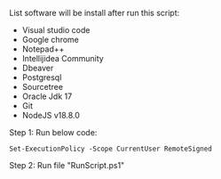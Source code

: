 List software will be install after run this script:

- Visual studio code
- Google chrome
- Notepad++
- Intellijidea Community
- Dbeaver
- Postgresql
- Sourcetree
- Oracle Jdk 17
- Git
- NodeJS v18.8.0

Step 1: Run below code:

```shell
Set-ExecutionPolicy -Scope CurrentUser RemoteSigned
```

Step 2: Run file "RunScript.ps1"
